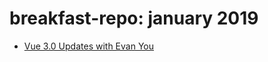 # breakfast-repo: january 2019

- [Vue 3.0 Updates with Evan You](https://www.youtube.com/watch?v=8Hgt9HYaCDA)
